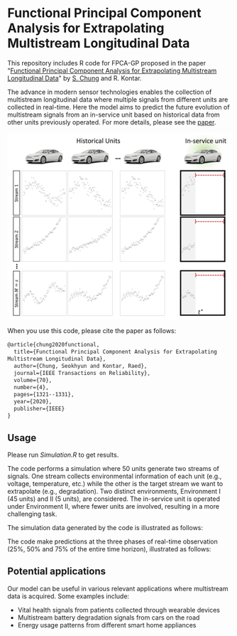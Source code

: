 # Functional Principal Component Analysis for Extrapolating Multistream Longitudinal Data

This repository includes R code for FPCA-GP proposed in the paper "[Functional Principal Component Analysis for Extrapolating Multistream Longitudinal Data](https://ieeexplore.ieee.org/abstract/document/9258998)" by [S. Chung](https://sites.google.com/site/schungkorea/) and R. Kontar. 

The advance in modern sensor technologies enables the collection of multistream longitudinal data where multiple signals from different units are collected in real-time. Here the model aims to predict the future evolution of multistream signals from an in-service unit based on historical data from other units previously operated. For more details, please see the [paper](https://ieeexplore.ieee.org/abstract/document/9258998).

<img src="figs/multistream.png" alt="drawing" width="700"/>

When you use this code, please cite the paper as follows:
```
@article{chung2020functional,
  title={Functional Principal Component Analysis for Extrapolating Multistream Longitudinal Data},
  author={Chung, Seokhyun and Kontar, Raed},
  journal={IEEE Transactions on Reliability},
  volume={70},
  number={4},
  pages={1321--1331},
  year={2020},
  publisher={IEEE}
}
```


## Usage
Please run _Simulation.R_ to get results. 

The code performs a simulation where 50 units generate two streams of signals. One stream collects environmental information of each unit (e.g., voltage, temperature, etc.) while the other is the target stream we want to extrapolate (e.g., degradation). Two distinct environments, Environment I (45 units) and II (5 units), are considered. The in-service unit is operated under Environment II, where fewer units are involved, resulting in a more challenging task.

The simulation data generated by the code is illustrated as follows:

The code make predictions at the three phases of real-time observation (25%, 50% and 75% of the entire time horizon), illustrated as follows:



## Potential applications
Our model can be useful in various relevant applications where multistream data is acquired. Some examples include:
- Vital health signals from patients collected through wearable devices
- Multistream battery degradation signals from cars on the road
- Energy usage patterns from different smart home appliances
